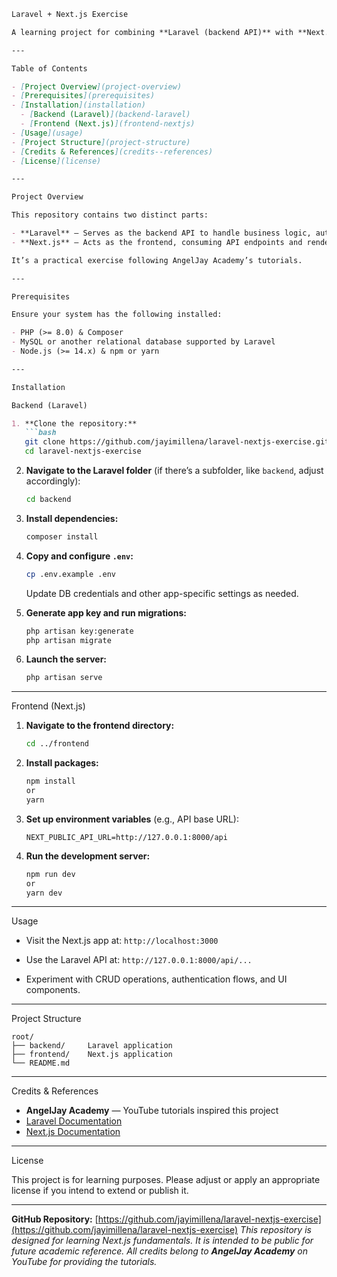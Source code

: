 ````markdown
Laravel + Next.js Exercise

A learning project for combining **Laravel (backend API)** with **Next.js (frontend)**, based on tutorials from **AngelJay Academy** on YouTube.

---

Table of Contents

- [Project Overview](project-overview)  
- [Prerequisites](prerequisites)  
- [Installation](installation)  
  - [Backend (Laravel)](backend-laravel)  
  - [Frontend (Next.js)](frontend-nextjs)  
- [Usage](usage)  
- [Project Structure](project-structure)  
- [Credits & References](credits--references)  
- [License](license)

---

Project Overview

This repository contains two distinct parts:

- **Laravel** — Serves as the backend API to handle business logic, authentication, and data storage.  
- **Next.js** — Acts as the frontend, consuming API endpoints and rendering dynamic content using React.

It’s a practical exercise following AngelJay Academy’s tutorials.

---

Prerequisites

Ensure your system has the following installed:

- PHP (>= 8.0) & Composer  
- MySQL or another relational database supported by Laravel  
- Node.js (>= 14.x) & npm or yarn  

---

Installation

Backend (Laravel)

1. **Clone the repository:**
   ```bash
   git clone https://github.com/jayimillena/laravel-nextjs-exercise.git
   cd laravel-nextjs-exercise
````

2. **Navigate to the Laravel folder** (if there’s a subfolder, like `backend`, adjust accordingly):

   ```bash
   cd backend
   ```

3. **Install dependencies:**

   ```bash
   composer install
   ```

4. **Copy and configure `.env`:**

   ```bash
   cp .env.example .env
   ```

   Update DB credentials and other app-specific settings as needed.

5. **Generate app key and run migrations:**

   ```bash
   php artisan key:generate
   php artisan migrate
   ```

6. **Launch the server:**

   ```bash
   php artisan serve
   ```

---

Frontend (Next.js)

1. **Navigate to the frontend directory:**

   ```bash
   cd ../frontend
   ```

2. **Install packages:**

   ```bash
   npm install
   or
   yarn
   ```

3. **Set up environment variables** (e.g., API base URL):

   ```env
   NEXT_PUBLIC_API_URL=http://127.0.0.1:8000/api
   ```

4. **Run the development server:**

   ```bash
   npm run dev
   or
   yarn dev
   ```

---

Usage

* Visit the Next.js app at:
  `http://localhost:3000`

* Use the Laravel API at:
  `http://127.0.0.1:8000/api/...`

* Experiment with CRUD operations, authentication flows, and UI components.

---

Project Structure

```
root/
├── backend/     Laravel application
├── frontend/    Next.js application
└── README.md
```

---

Credits & References

* **AngelJay Academy** — YouTube tutorials inspired this project
* [Laravel Documentation](https://laravel.com/docs)
* [Next.js Documentation](https://nextjs.org/docs)

---

License

This project is for learning purposes.
Please adjust or apply an appropriate license if you intend to extend or publish it.

---

**GitHub Repository:**
[https://github.com/jayimillena/laravel-nextjs-exercise](https://github.com/jayimillena/laravel-nextjs-exercise)
*This repository is designed for learning Next.js fundamentals. It is intended to be public for future academic reference. All credits belong to **AngelJay Academy** on YouTube for providing the tutorials.*

```
```
